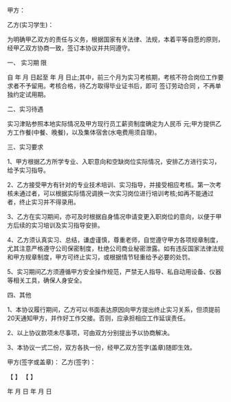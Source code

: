 
 


甲方：


乙方(实习学生)：


为明确甲乙双方的责任与义务，根据国家有关法律、法规，本着平等自愿的原则，经甲乙双方协商一致，签订本协议并共同遵守。


一、
实习期
限


自 年 月 日起至 年 月 日止;其中，前三个月为实习考核期，考核不符合岗位工作要求者不予留用。考核合格，待乙方取得毕业证书后，即可
签订劳动合同
，不再单独约定试用期。


二、实习待遇


实习津贴参照本地实际情况及甲方现行员工薪资制度确定为人民币 元;甲方提供乙方工作餐(中餐、晚餐)，以及集体宿舍(水电费用须自理)。


三、实习要求


1、甲方根据乙方所学专业、入职意向和空缺岗位实际情况，安排乙方进行实习，给予实习指导。


2、乙方接受甲方有针对的专业技术培训、实习指导，并接受相应考核。第一次考核未通过者，可以根据实际情况调换一次实习岗位进行培训考核;如再不能通过者，终止实习并不得录用。


3、乙方在实习期间，亦可及时根据自身情况申请变更入职岗位的意向，以便于甲方后续的实习培训及实习指导安排。


4、乙方须认真实习、总结，谦虚谨慎，尊重老师，自觉遵守甲方各项规章制度，尤其注意严格遵守公司保密制度，杜绝公司商业秘密泄露。如有违反国家法律法规和甲方规章制度，甲方可终止实习，或根据情节轻重给予必要的处罚。


5、实习期间乙方须遵循甲方安全操作规范，严禁无人指导、私自动用设备、仪器等相关工具，确保人身安全。


四、其他


1、本协议履行期间，乙方可以书面表达原因向甲方提出终止实习关系，但须提前20天通知甲方，并作好工作交接。否则，应承担相应工作延误责任。


2、以上协议款项未尽事项，可由双方分别提出予以协商解决。


3、本协议一式二份，双方各执一份，经甲乙双方签字(盖章)随即生效。


甲方(签字或盖章)： 乙方(签字)：


【 】 【 】


年 月 日 年 月 日
 


 

 
 
 
 
 
  


  
 

  


  


  
 
 
 
 

